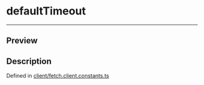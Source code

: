 
      
# defaultTimeout

<div class="api-docs__separator" data-reactroot="">

---

</div><div class="api-docs__section" data-reactroot="">

## Preview

</div><div class="api-docs__section" data-reactroot="">

## Description

</div><div class="api-docs__description" data-reactroot=""><span class="api-docs__do-not-parse">



</span></div><div class="api-docs__definition" data-reactroot="">

Defined in [client/fetch.client.constants.ts](https://github.com/BetterTyped/hyper-fetch/blob/982ac882/packages/core/src/client/fetch.client.constants.ts#L3)

</div>